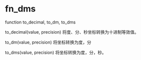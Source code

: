 # fn_dms
function  to_decimal, to_dm, to_dms

to_decimal(value, precision)  将度、分、秒坐标转换为十进制等效值。

to_dm(value, precision)  将坐标转换为度，分

to_dms(value, precision)  将坐标转换为度，分，秒。
